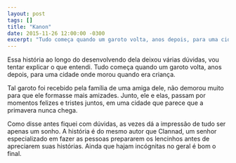```yaml
---
layout: post
tags: []
title: "Kanon"
date: 2015-11-26 12:00:00 -0300
excerpt: "Tudo começa quando um garoto volta, anos depois, para uma cidade onde morou quando era criança."
---
```


Essa história ao longo do desenvolvendo dela deixou várias dúvidas, vou tentar
explicar o que entendi. Tudo começa quando um garoto volta, anos depois, para
uma cidade onde morou quando era criança.

Tal garoto foi recebido pela família de uma amiga dele, não demorou muito para
que ele formasse mais amizades. Junto, ele e elas, passam por momentos felizes
e tristes juntos, em uma cidade que parece que a primavera nunca chega.

Como disse antes fiquei com dúvidas, as vezes dá a impressão de tudo ser apenas
um sonho. A história é do mesmo autor que Clannad, um senhor especializado em
fazer as pessoas prepararem os lencinhos antes de apreciarem suas histórias.
Ainda que hajam incógnitas no geral é bom o final.
